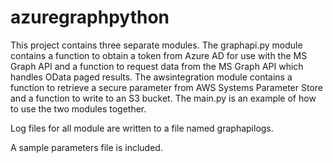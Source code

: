# azuregraphpython
This project contains three separate modules.  The graphapi.py module contains a function to obtain a token from Azure AD for use with the MS Graph API and a function to request data from the MS Graph API which handles OData paged results.  The awsintegration module contains a function to retrieve a secure parameter from AWS Systems Parameter Store and a function to write to an S3 bucket.  The main.py is an example of how to use the two modules together.

Log files for all module are written to a file named graphapilogs.

A sample parameters file is included.
